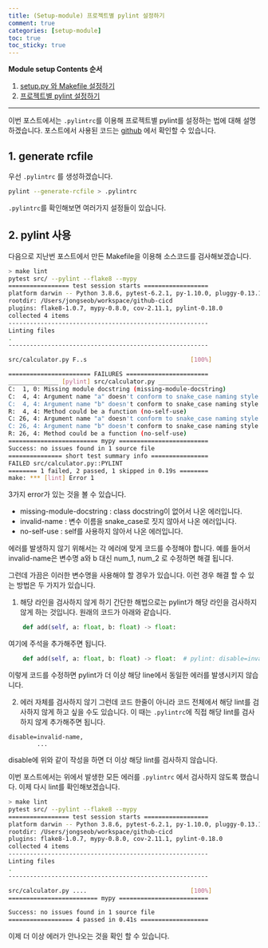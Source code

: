 ```yaml
---
title: (Setup-module) 프로젝트별 pylint 설정하기
comment: true
categories: [setup-module]
toc: true
toc_sticky: true
---
```


**Module setup Contents 순서**
1. [setup.py 와 Makefile 설정하기](https://aiden-jeon.github.io/setup-module/makefile)
2. [프로젝트별 pylint 설정하기](https://aiden-jeon.github.io/setup-module/pylintrc)

---

이번 포스트에서는 `.pylintrc`를 이용해 프로젝트별 pylint를 설정하는 법에 대해 설명하겠습니다.
포스트에서 사용된 코드는 [github](https://github.com/aiden-jeon/github-cicd) 에서 확인할 수 있습니다.

## 1. generate rcfile
우선 `.pylintrc` 를 생성하겠습니다.
```bash
pylint --generate-rcfile > .pylintrc
```

`.pylintrc`를 확인해보면 여러가지 설정들이 있습니다.


## 2. pylint 사용
다음으로 지난번 포스트에서 만든 Makefile을 이용해 소스코드를 검사해보겠습니다.
```bash
> make lint
pytest src/ --pylint --flake8 --mypy
================= test session starts ==================
platform darwin -- Python 3.8.6, pytest-6.2.1, py-1.10.0, pluggy-0.13.1
rootdir: /Users/jongseob/workspace/github-cicd
plugins: flake8-1.0.7, mypy-0.8.0, cov-2.11.1, pylint-0.18.0
collected 4 items
--------------------------------------------------------
Linting files
.
--------------------------------------------------------

src/calculator.py F..s                             [100%]

======================= FAILURES =======================
______________ [pylint] src/calculator.py ______________
C:  1, 0: Missing module docstring (missing-module-docstring)
C:  4, 4: Argument name "a" doesn't conform to snake_case naming style (invalid-name)
C:  4, 4: Argument name "b" doesn't conform to snake_case naming style (invalid-name)
R:  4, 4: Method could be a function (no-self-use)
C: 26, 4: Argument name "a" doesn't conform to snake_case naming style (invalid-name)
C: 26, 4: Argument name "b" doesn't conform to snake_case naming style (invalid-name)
R: 26, 4: Method could be a function (no-self-use)
========================= mypy =========================
Success: no issues found in 1 source file
=============== short test summary info ================
FAILED src/calculator.py::PYLINT
======== 1 failed, 2 passed, 1 skipped in 0.19s ========
make: *** [lint] Error 1
```

3가지 error가 있는 것을 볼 수 있습니다.
- missing-module-docstring : class docstring이 없어서 나온 에러입니다.
- invalid-name : 변수 이름을 snake_case로 짓지 않아서 나온 에러입니다.
- no-self-use : self를 사용하지 않아서 나온 에러입니다.

에러를 발생하지 않기 위해서는 각 에러에 맞게 코드를 수정해야 합니다.
예를 들어서 invalid-name은 변수명 a와 b 대신 num_1, num_2 로 수정하면 해결 됩니다.

그런데 가끔은 이러한 변수명을 사용해야 할 경우가 있습니다.
이런 경우 해결 할 수 있는 방법은 두 가지가 있습니다.
1. 해당 라인을 검사하지 않게 하기
간단한 해법으로는 pylint가 해당 라인을 검사하지 않게 하는 것입니다.
원래의 코드가 아래와 같습니다.
```python
    def add(self, a: float, b: float) -> float:
```
여기에 주석을 추가해주면 됩니다.
```python
    def add(self, a: float, b: float) -> float:  # pylint: disable=invalid-name
```
이렇게 코드를 수정하면 pylint가 더 이상 해당 line에서 동일한 에러를 발생시키지 않습니다.


2. 에러 자체를 검사하지 않기
그런데 코드 한줄이 아니라 코드 전체에서 해당 lint를 검사하지 않게 하고 싶을 수도 있습니다. 이 때는 `.pylintrc`에 직접 해당 lint를 검사하지 않게 추가해주면 됩니다.
```
disable=invalid-name,
        ...
```
disable에 위와 같이 작성을 하면 더 이상 해당 lint를 검사하지 않습니다.

이번 포스트에서는 위에서 발생한 모든 에러를 `.pylintrc` 에서 검사하지 않도록 했습니다. 이제 다시 lint를 확인해보겠습니다.
```bash
> make lint
pytest src/ --pylint --flake8 --mypy
================= test session starts ==================
platform darwin -- Python 3.8.6, pytest-6.2.1, py-1.10.0, pluggy-0.13.1
rootdir: /Users/jongseob/workspace/github-cicd
plugins: flake8-1.0.7, mypy-0.8.0, cov-2.11.1, pylint-0.18.0
collected 4 items                                           
--------------------------------------------------------
Linting files
.
--------------------------------------------------------

src/calculator.py ....                             [100%]
========================= mypy =========================

Success: no issues found in 1 source file
================== 4 passed in 0.41s ===================
```
이제 더 이상 에러가 안나오는 것을 확인 할 수 있습니다.
